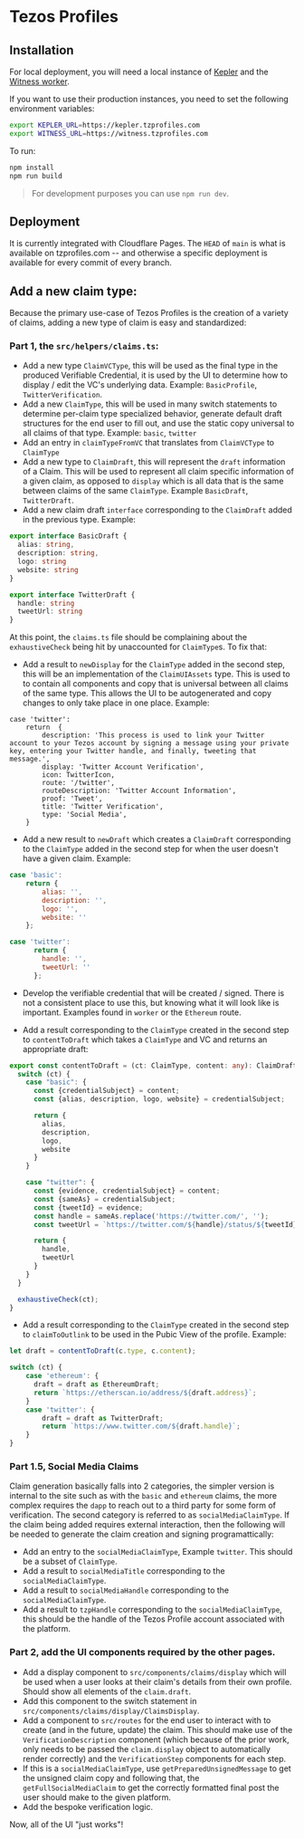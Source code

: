 # Tezos Profiles

## Installation

For local deployment, you will need a local instance of
[Kepler](https://github.com/spruceid/kepler/) and the [Witness
worker](../worker).

If you want to use their production instances, you need to set the following
environment variables:
```bash
export KEPLER_URL=https://kepler.tzprofiles.com
export WITNESS_URL=https://witness.tzprofiles.com
```

To run:
```bash
npm install
npm run build
```
> For development purposes you can use `npm run dev`.

## Deployment
It is currently integrated with Cloudflare Pages. The `HEAD` of `main` is what
is available on tzprofiles.com -- and otherwise a specific deployment is
available for every commit of every branch.

## Add a new claim type:
Because the primary use-case of Tezos Profiles is the creation of a variety of claims, adding a new type of claim is easy and standardized:

### Part 1, the `src/helpers/claims.ts`:
* Add a new type `ClaimVCType`, this will be used as the final type in the produced Verifiable Credential, it is used by the UI to determine how to display / edit the VC's underlying data. Example: `BasicProfile`, `TwitterVerification`.
* Add a new `ClaimType`, this will be used in many switch statements to determine per-claim type specialized behavior, generate default draft structures for the end user to fill out, and use the static copy universal to all claims of that type. Example: `basic`, `twitter`
* Add an entry in `claimTypeFromVC` that translates from `ClaimVCType` to `ClaimType`
* Add a new type to `ClaimDraft`, this will represent the `draft` information of a Claim. This will be used to represent all claim specific information of a given claim, as opposed to `display` which is all data that is the same between claims of the same `ClaimType`. Example `BasicDraft`, `TwitterDraft`.
* Add a new claim draft `interface` corresponding to the `ClaimDraft` added in the previous type. Example:
```typescript
export interface BasicDraft {
  alias: string,
  description: string,
  logo: string
  website: string
}

export interface TwitterDraft {
  handle: string
  tweetUrl: string
}
```

At this point, the `claims.ts` file should be complaining about the `exhaustiveCheck` being hit by unaccounted for `ClaimType`s. To fix that:

* Add a result to `newDisplay` for the `ClaimType` added in the second step, this will be an implementation of the `ClaimUIAssets` type. This is used to to contain all components and copy that is universal between all claims of the same type. This allows the UI to be autogenerated and copy changes to only take place in one place. Example:
```javascript:
case 'twitter':
    return  {
        description: 'This process is used to link your Twitter account to your Tezos account by signing a message using your private key, entering your Twitter handle, and finally, tweeting that message.',
        display: 'Twitter Account Verification',
        icon: TwitterIcon,
        route: '/twitter',
        routeDescription: 'Twitter Account Information',
        proof: 'Tweet',
        title: 'Twitter Verification',
        type: 'Social Media',
    }
```

* Add a new result to `newDraft` which creates a `ClaimDraft` corresponding to the `ClaimType` added in the second step for when the user doesn't have a given claim. Example:
```javascript
case 'basic': 
    return {
        alias: '',
        description: '',
        logo: '',
        website: ''
    };

case 'twitter':
      return {
        handle: '',
        tweetUrl: ''
      };
```

* Develop the verifiable credential that will be created / signed. There is not a consistent place to use this, but knowing what it will look like is important. Examples found in `worker` or the `Ethereum` route.

* Add a result corresponding to the `ClaimType` created in the second step to `contentToDraft` which takes a `ClaimType` and VC and returns an appropriate draft:
```typescript
export const contentToDraft = (ct: ClaimType, content: any): ClaimDraft => {
  switch (ct) {
    case "basic": {
      const {credentialSubject} = content;
      const {alias, description, logo, website} = credentialSubject;

      return {
        alias,
        description,
        logo,
        website
      }
    }

    case "twitter": {
      const {evidence, credentialSubject} = content;
      const {sameAs} = credentialSubject;
      const {tweetId} = evidence;
      const handle = sameAs.replace('https://twitter.com/', '');
      const tweetUrl = `https://twitter.com/${handle}/status/${tweetId}`;

      return {
        handle,
        tweetUrl
      }
    }
  }

  exhaustiveCheck(ct);
}
```

* Add a result corresponding to the `ClaimType` created in the second step to `claimToOutlink` to be used in the Pubic View of the profile. Example:
```typescript
let draft = contentToDraft(c.type, c.content);

switch (ct) {
    case 'ethereum': {
      draft = draft as EthereumDraft;
      return `https://etherscan.io/address/${draft.address}`;
    }
    case 'twitter': {
        draft = draft as TwitterDraft;
        return `https://www.twitter.com/${draft.handle}`;
    }
}
```

### Part 1.5, Social Media Claims
Claim generation basically falls into 2 categories, the simpler version is internal to the site such as with the `basic` and `ethereum` claims, the more complex requires the `dapp` to reach out to a third party for some form of verification. The second category is referred to as `socialMediaClaimType`. If the claim being added requires external interaction, then the following will be needed to generate the claim creation and signing programattically:

* Add an entry to the `socialMediaClaimType`, Example `twitter`. This should be a subset of `ClaimType`.
* Add a result to `socialMediaTitle` corresponding to the `socialMediaClaimType`.
* Add a result to `socialMediaHandle` corresponding to the `socialMediaClaimType`.
* Add a result to `tzpHandle` corresponding to the `socialMediaClaimType`, this should be the handle of the Tezos Profile account associated with the platform.

### Part 2, add the UI components required by the other pages.
* Add a display component to `src/components/claims/display` which will be used when a user looks at their claim's details from their own profile. Should show all elements of the `claim.draft`.
* Add this component to the switch statement in `src/components/claims/display/ClaimsDisplay`.
* Add a component to `src/routes` for the end user to interact with to create (and in the future, update) the claim. This should make use of the `VerificationDescription` component (which because of the prior work, only needs to be passed the `claim.display` object to automatically render correctly) and the `VerificationStep` components for each step.
* If this is a `socialMediaClaimType`, use `getPreparedUnsignedMessage` to get the unsigned claim copy and following that, the `getFullSocialMediaClaim` to get the correctly formatted final post the user should make to the given platform.
* Add the bespoke verification logic.

Now, all of the UI "just works"!